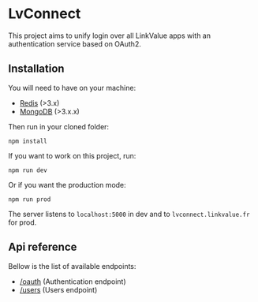 # LvConnect

This project aims to unify login over all LinkValue apps with an authentication service based on OAuth2.

## Installation

You will need to have on your machine:
- [Redis](http://redis.io/) (>3.x)
- [MongoDB](https://www.mongodb.com/) (>3.x.x)

Then run in your cloned folder:
```
npm install
```

If you want to work on this project, run:
```
npm run dev
```

Or if you want the production mode:
```
npm run prod
```

The server listens to `localhost:5000` in dev and to `lvconnect.linkvalue.fr` for prod.

## Api reference

Bellow is the list of available endpoints:
- [/oauth](docs/endpoint-oauth.md) (Authentication endpoint)
- [/users](docs/endpoint-users.md) (Users endpoint)
